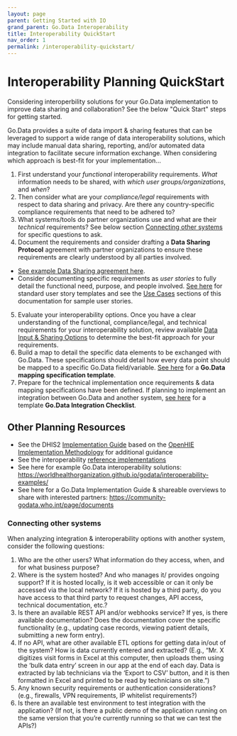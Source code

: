 ```yaml
---
layout: page
parent: Getting Started with IO
grand_parent: Go.Data Interoperability
title: Interoperability QuickStart
nav_order: 1
permalink: /interoperability-quickstart/
---
```


# Interoperability Planning QuickStart
Considering interoperbility solutions for your Go.Data implementation to improve data sharing and collaboration? See the below "Quick Start" steps for getting started. 

Go.Data provides a suite of data import & sharing features that can be leveraged to support a wide range of data interoperability solutions, which may include manual data sharing, reporting, and/or automated data integration to facilitate secure information exchange. When considering which approach is best-fit for your implementation...
1. First understand your _functional_ interoperability requirements. _What_ information needs to be shared, with _which user groups/organizations_, and _when_? 
2. Then consider what are your _compliance/legal_ requirements with respect to data sharing and privacy. Are there any country-specific compliance requirements that need to be adhered to? 
3. What systems/tools do partner organizations use and what are their _technical_ requirements? See below section [Connecting other systems](#connecting-other-systems) for specific questions to ask. 
4. Document the requirements and consider drafting a **Data Sharing Protocol** agreement with partner organizations to ensure these requirements are clearly understood by all parties involved. 
- [See example Data Sharing agreement here](https://drive.google.com/drive/folders/1XlIF5cRq1eV499GISPJBc8bidZWkuQAi?usp=sharing). 
- Consider documenting specific requirements as _user stories_ to fully detail the functional need, purpose, and people involved. [See here](https://www.atlassian.com/agile/project-management/user-stories) for standard user story templates and see the [Use Cases](https://worldhealthorganization.github.io/godata/interoperability-options/#common-use-cases) sections of this documentation for sample user stories. 
5. Evaluate your interoperability options. Once you have a clear understanding of the functional, compliance/legal, and technical requirements for your interoperability solution, review available [Data Input & Sharing Options](../2-data-exchange-options.md) to determine the best-fit approach for your requirements.
6. Build a map to detail the specific data elements to be exchanged with Go.Data. These specifications should detail how every data point should be mapped to a specific Go.Data field/variable. [See here](https://drive.google.com/drive/folders/1XlIF5cRq1eV499GISPJBc8bidZWkuQAi?usp=sharing) for a **Go.Data mapping specification template**.
7. Prepare for the technical implementation once requirements & data mapping specifications have been defined. If planning to implement an integration between Go.Data and another system, [see here](https://drive.google.com/drive/folders/1XlIF5cRq1eV499GISPJBc8bidZWkuQAi?usp=sharing) for a template **Go.Data Integration Checklist**. 

## Other Planning Resources
- See the DHIS2 [Implementation Guide](https://docs.dhis2.org/2.34/en/dhis2_implementation_guide/integration-concepts.html#implementation-steps-for-successful-data-and-system-integration) based on the [OpenHIE Implementation Methodology](https://wiki.ohie.org/display/documents/OpenHIE+Planning+and+Implementation+Guides) for additional guidance
- See the interoperability [reference implementations](https://worldhealthorganization.github.io/godata/interoperability-examples/)
- See here for example Go.Data interoperability solutions: https://worldhealthorganization.github.io/godata/interoperability-examples/
- See here for a Go.Data Implementation Guide & shareable overviews to share with interested partners: https://community-godata.who.int/page/documents


### Connecting other systems
When analyzing integration & interoperability options with another system, consider the following questions: 
1. Who are the other users? What information do they access, when, and for what business purpose? 
2. Where is the system hosted? And who manages it/ provides ongoing support? If it is hosted locally, is it web accessible or can it only be accessed via the local network? If it is hosted by a third party, do you have access to that third party to request changes, API access, technical documentation, etc.? 
3. Is there an available REST API and/or webhooks service? If yes, is there available documentation? Does the documentation cover the specific functionality (e.g., updating case records, viewing patient details, submitting a new form entry). 
4. If no API, what are other available ETL options for getting data in/out of the system? How is data currently entered and extracted? (E.g., “Mr. X digitizes visit forms in Excel at this computer, then uploads them using the ‘bulk data entry’ screen in our app at the end of each day. Data is extracted by lab technicians via the ‘Export to CSV’ button, and it is then formatted in Excel and printed to be read by technicians on site.”) 
5. Any known security requirements or authentication considerations? (e.g., firewalls, VPN requirements, IP whitelist requirements?)
6. Is there an available test environment to test integration with the application? (If not, is there a public demo of the application running on the same version that you’re currently running so that we can test the APIs?)

